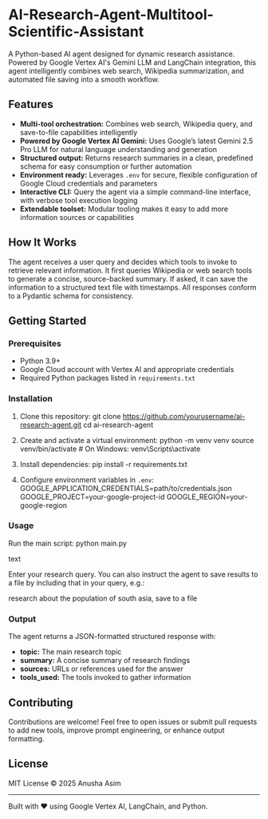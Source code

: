 # AI-Research-Agent-Multitool-Scientific-Assistant
A Python-based AI agent designed for dynamic research assistance. Powered by Google Vertex AI's Gemini LLM and LangChain integration, this agent intelligently combines web search, Wikipedia summarization, and automated file saving into a smooth workflow. 
## Features

- **Multi-tool orchestration:** Combines web search, Wikipedia query, and save-to-file capabilities intelligently
- **Powered by Google Vertex AI Gemini:** Uses Google’s latest Gemini 2.5 Pro LLM for natural language understanding and generation
- **Structured output:** Returns research summaries in a clean, predefined schema for easy consumption or further automation
- **Environment ready:** Leverages `.env` for secure, flexible configuration of Google Cloud credentials and parameters
- **Interactive CLI:** Query the agent via a simple command-line interface, with verbose tool execution logging
- **Extendable toolset:** Modular tooling makes it easy to add more information sources or capabilities

## How It Works

The agent receives a user query and decides which tools to invoke to retrieve relevant information. It first queries Wikipedia or web search tools to generate a concise, source-backed summary. If asked, it can save the information to a structured text file with timestamps. All responses conform to a Pydantic schema for consistency.

## Getting Started

### Prerequisites

- Python 3.9+
- Google Cloud account with Vertex AI and appropriate credentials
- Required Python packages listed in `requirements.txt`

### Installation

1. Clone this repository:
git clone https://github.com/yourusername/ai-research-agent.git
cd ai-research-agent

2. Create and activate a virtual environment:
python -m venv venv
source venv/bin/activate # On Windows: venv\Scripts\activate

3. Install dependencies:
pip install -r requirements.txt


4. Configure environment variables in `.env`:
GOOGLE_APPLICATION_CREDENTIALS=path/to/credentials.json
GOOGLE_PROJECT=your-google-project-id
GOOGLE_REGION=your-google-region


### Usage

Run the main script:
python main.py

text

Enter your research query. You can also instruct the agent to save results to a file by including that in your query, e.g.:

research about the population of south asia, save to a file


### Output

The agent returns a JSON-formatted structured response with:

- **topic:** The main research topic
- **summary:** A concise summary of research findings
- **sources:** URLs or references used for the answer
- **tools_used:** The tools invoked to gather information

## Contributing

Contributions are welcome! Feel free to open issues or submit pull requests to add new tools, improve prompt engineering, or enhance output formatting.

## License

MIT License © 2025 Anusha Asim

---

Built with ❤️ using Google Vertex AI, LangChain, and Python.
